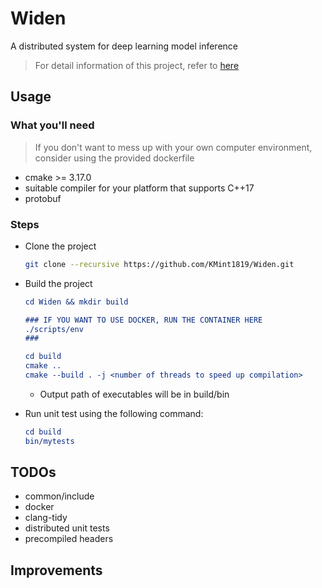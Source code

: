 # Widen
A distributed system for deep learning model inference

> For detail information of this project, refer to [here](docs/)


## Usage
### What you'll need
> If you don't want to mess up with your own computer environment, consider using the provided dockerfile
- cmake >= 3.17.0
- suitable compiler for your platform that supports C++17
- protobuf

### Steps 
- Clone the project
    ```bash
    git clone --recursive https://github.com/KMint1819/Widen.git
    ```

- Build the project
    ```cmake
    cd Widen && mkdir build

    ### IF YOU WANT TO USE DOCKER, RUN THE CONTAINER HERE
    ./scripts/env
    ###    

    cd build
    cmake ..
    cmake --build . -j <number of threads to speed up compilation>
    ```
    - Output path of executables will be in build/bin
 
- Run unit test using the following command:
    ```cmake
    cd build
    bin/mytests
    ```

## TODOs
- common/include
- docker
- clang-tidy
- distributed unit tests
- precompiled headers

## Improvements

